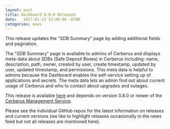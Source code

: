 ```yaml
---
layout: post
title: Dashboard 0.9.0 Released
date:   2017-01-23 12:00:00 -0700
categories: news
---
```


This release updates the "SDB Summary" page by adding additional fields and pagination.  

The "SDB Summary" page is available to admins of Cerberus and displays meta-data about SDBs (Safe
Deposit Boxes) in Cerberus including: name, description, path, owner, created by user, create 
timestamp, updated by user, updated timestamp, and permissions.  This meta data is helpful to
admins because the Dashboard enables the self-service setting up of applications and secrets. The
meta data lets an admin find out about current usage of Cerberus and who to contact about upgrades
and outages.
 
This release is available <a target="_blank" onclick="trackOutboundLink('https://github.com/Nike-Inc/cerberus-management-dashboard/releases')" href="https://github.com/Nike-Inc/cerberus-management-dashboard/releases">here</a> and depends on
version 0.8.0 or newer of the <a target="_blank" onclick="trackOutboundLink('https://github.com/Nike-Inc/cerberus-management-service')" href="https://github.com/Nike-Inc/cerberus-management-service">Cerberus Management Service</a>.

Please see the individual GitHub repos for the latest information on releases and current versions
(we like to highlight releases occasionally in the news feed but not all releases are mentioned here).